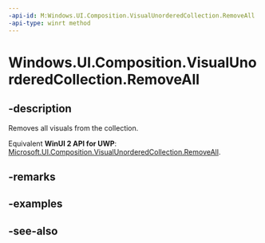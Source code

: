 ```yaml
---
-api-id: M:Windows.UI.Composition.VisualUnorderedCollection.RemoveAll
-api-type: winrt method
---
```


<!-- Method syntax
public void RemoveAll()
-->

# Windows.UI.Composition.VisualUnorderedCollection.RemoveAll

## -description
Removes all visuals from the collection.

Equivalent **WinUI 2 API for UWP**: [Microsoft.UI.Composition.VisualUnorderedCollection.RemoveAll](/windows/winui/api/microsoft.ui.composition.visualunorderedcollection.removeall).

## -remarks

## -examples

## -see-also
